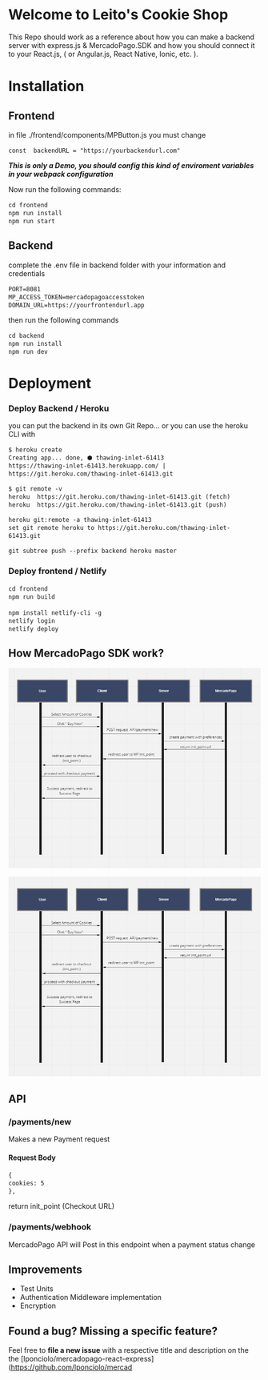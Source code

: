 # Welcome to Leito's Cookie Shop
This Repo should work as a reference about how you can make a backend server with express.js & MercadoPago.SDK and how you should connect it to your React.js, ( or Angular.js, React Native, Ionic, etc. ).

# Installation

## Frontend

in file ./frontend/components/MPButton.js you must change

    const  backendURL = "https://yourbackendurl.com"

***This is only a Demo, you should config this kind of enviroment variables in your webpack configuration***

Now run the following commands:

    cd frontend
    npm run install
    npm run start
    
## Backend

complete the .env file in backend folder with your information and credentials

    PORT=8081
    MP_ACCESS_TOKEN=mercadopagoaccesstoken
    DOMAIN_URL=https://yourfrontendurl.app

then run the following commands

    cd backend
    npm run install
    npm run dev



# Deployment

### Deploy Backend / Heroku 

you can put the backend in its own Git Repo... or you can use the heroku CLI with



    $ heroku create
    Creating app... done, ⬢ thawing-inlet-61413
    https://thawing-inlet-61413.herokuapp.com/ | https://git.heroku.com/thawing-inlet-61413.git

```
$ git remote -v
heroku  https://git.heroku.com/thawing-inlet-61413.git (fetch)
heroku  https://git.heroku.com/thawing-inlet-61413.git (push)
```

    heroku git:remote -a thawing-inlet-61413
    set git remote heroku to https://git.heroku.com/thawing-inlet-61413.git
```
git subtree push --prefix backend heroku master  
```
### Deploy frontend / Netlify 

    cd frontend
    npm run build
    
    npm install netlify-cli -g
    netlify login
    netlify deploy
    
## How MercadoPago SDK work?

![usecase1.](https://raw.githubusercontent.com/lponciolo/mercadopago-react-express/main/readmeStaticFiles/mpusecase1.jpg)

![usecase2.](https://raw.githubusercontent.com/lponciolo/mercadopago-react-express/main/readmeStaticFiles/mpusecase2.jpg)

## API

### /payments/new

Makes a new Payment request
#### Request Body
```
{
cookies: 5
},
```
return init_point (Checkout URL) 

### /payments/webhook

MercadoPago API will Post in this endpoint when a payment status change


## Improvements

- Test Units
- Authentication Middleware implementation
- Encryption

## Found a bug? Missing a specific feature?

Feel free to  **file a new issue**  with a respective title and description on the the  [lponciolo/mercadopago-react-express](https://github.com/lponciolo/mercad